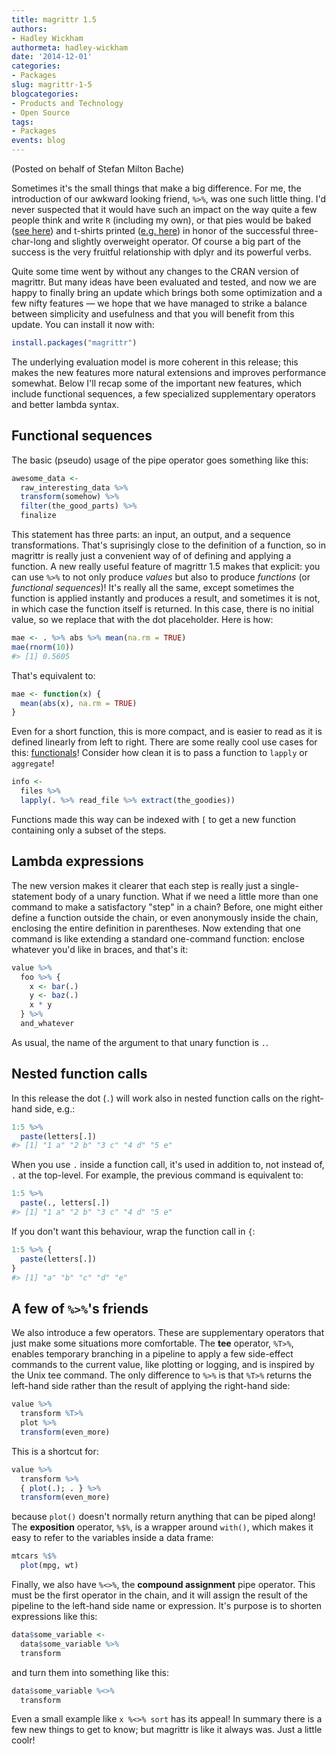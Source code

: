 ```yaml
---
title: magrittr 1.5
authors: 
- Hadley Wickham
authormeta: hadley-wickham
date: '2014-12-01'
categories:
- Packages
slug: magrittr-1-5
blogcategories:
- Products and Technology
- Open Source
tags:
- Packages
events: blog
---
```



(Posted on behalf of Stefan Milton Bache)

Sometimes it's the small things that make a big difference. For me, the introduction of our awkward looking friend, `%>%`, was one such little thing. I'd never suspected that it would have such an impact on the way quite a few people think and write `R` (including my own), or that pies would be baked ([see here](https://twitter.com/zevross/status/534703645703405570)) and t-shirts printed ([e.g. here](https://twitter.com/yokkuns/status/505679441381433344)) in honor of the successful three-char-long and slightly overweight operator. Of course a big part of the success is the very fruitful relationship with dplyr and its powerful verbs.

Quite some time went by without any changes to the CRAN version of magrittr. But many ideas have been evaluated and tested, and now we are happy to finally bring an update which brings both some optimization and a few nifty features — we hope that we have managed to strike a balance between simplicity and usefulness and that you will benefit from this update. You can install it now with:

```r
install.packages("magrittr")
```

The underlying evaluation model is more coherent in this release; this makes the new features more natural extensions and improves performance somewhat. Below I'll recap some of the important new features, which include functional sequences, a few specialized supplementary operators and better lambda syntax.

## Functional sequences

The basic (pseudo) usage of the pipe operator goes something like this:

```r
awesome_data <-
  raw_interesting_data %>%
  transform(somehow) %>%
  filter(the_good_parts) %>%
  finalize
```

This statement has three parts: an input, an output, and a sequence transformations. That's suprisingly close to the definition of a function, so in magrittr is really just a convenient way of of defining and applying a function.
A new really useful feature of magrittr 1.5 makes that explicit: you can use `%>%` to not only produce _values_ but also to produce _functions_ (or _functional sequences_)! It's really all the same, except sometimes the function is applied instantly and produces a result, and sometimes it is not, in which case the function itself is returned. In this case, there is no initial value, so we replace that with the dot placeholder. Here is how:

```r
mae <- . %>% abs %>% mean(na.rm = TRUE)
mae(rnorm(10))
#> [1] 0.5605
```

That's equivalent to:

```r
mae <- function(x) {
  mean(abs(x), na.rm = TRUE)
}
```

Even for a short function, this is more compact, and is easier to read as it is defined linearly from left to right.
There are some really cool use cases for this: [functionals](http://adv-r.had.co.nz/Functionals.html)! Consider how clean it is to pass a function to `lapply` or `aggregate`!

```r
info <-
  files %>%
  lapply(. %>% read_file %>% extract(the_goodies))
```

Functions made this way can be indexed with `[` to get a new function containing only a subset of the steps.

## Lambda expressions

The new version makes it clearer that each step is really just a single-statement body of a unary function. What if we need a little more than one command to make a satisfactory "step" in a chain? Before, one might either define a function outside the chain, or even anonymously inside the chain, enclosing the entire definition in parentheses. Now extending that one command is like extending a standard one-command function: enclose whatever you'd like in braces, and that's it:

```r
value %>%
  foo %>% {
    x <- bar(.)
    y <- baz(.)
    x * y
  } %>%
  and_whatever
```

As usual, the name of the argument to that unary function is `.`.

## Nested function calls

In this release the dot (`.`) will work also in nested function calls on the right-hand side, e.g.:

```r
1:5 %>%
  paste(letters[.])
#> [1] "1 a" "2 b" "3 c" "4 d" "5 e"
```

When you use `.` inside a function call, it's used in addition to, not instead of, `.` at the top-level. For example, the previous command is equivalent to:

```r
1:5 %>%
  paste(., letters[.])
#> [1] "1 a" "2 b" "3 c" "4 d" "5 e"
```

If you don't want this behaviour, wrap the function call in `{`:

```r
1:5 %>% {
  paste(letters[.])
}
#> [1] "a" "b" "c" "d" "e"
```

## A few of `%>%`'s friends

We also introduce a few operators. These are supplementary operators that just make some situations more comfortable.
The **tee** operator, `%T>%`, enables temporary branching in a pipeline to apply a few side-effect commands to the current value, like plotting or logging, and is inspired by the Unix tee command. The only difference to `%>%` is that `%T>%` returns the left-hand side rather than the result of applying the right-hand side:

```r
value %>%
  transform %T>%
  plot %>%
  transform(even_more)
```

This is a shortcut for:

```r
value %>%
  transform %>%
  { plot(.); . } %>%
  transform(even_more)
```

because `plot()` doesn't normally return anything that can be piped along!
The **exposition** operator, `%$%`, is a wrapper around `with()`,
which makes it easy to refer to the variables inside a data frame:

```r
mtcars %$%
  plot(mpg, wt)
```

Finally, we also have `%<>%`, the **compound assignment** pipe operator. This must be the first operator in the chain, and it will assign the result of the pipeline to the left-hand side name or expression. It's purpose is to shorten expressions like this:

```r
data$some_variable <-
  data$some_variable %>%
  transform
```

and turn them into something like this:

```r
data$some_variable %<>%
  transform
```

Even a small example like `x %<>% sort` has its appeal!
In summary there is a few new things to get to know; but magrittr is like it always was. Just a little coolr!

